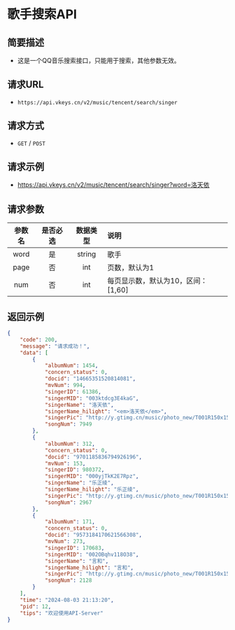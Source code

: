 # 歌手搜索API

## 简要描述

- 这是一个QQ音乐搜索接口，只能用于搜索，其他参数无效。

## 请求URL
- `https://api.vkeys.cn/v2/music/tencent/search/singer`

## 请求方式
- `GET` / `POST`

## 请求示例
- https://api.vkeys.cn/v2/music/tencent/search/singer?word=洛天依

## 请求参数

| 参数名  | 是否必选 |  数据类型  | 说明                    |
|:----:|:----:|:------:|:----------------------|
| word |  是   | string | 歌手                    |
| page |  否   |  int   | 页数，默认为1               |
| num  |  否   |  int   | 每页显示数，默认为10，区间：[1,60] |

## 返回示例
``` json
{
    "code": 200,
    "message": "请求成功！",
    "data": [
        {
            "albumNum": 1454,
            "concern_status": 0,
            "docid": "14665351520814081",
            "mvNum": 994,
            "singerID": 61386,
            "singerMID": "003ktdcg3E4kaG",
            "singerName": "洛天依",
            "singerName_hilight": "<em>洛天依</em>",
            "singerPic": "http://y.gtimg.cn/music/photo_new/T001R150x150M000003ktdcg3E4kaG_7.jpg",
            "songNum": 7949
        },
        {
            "albumNum": 312,
            "concern_status": 0,
            "docid": "9701185836794926196",
            "mvNum": 153,
            "singerID": 980372,
            "singerMID": "000yjTkK2E7Rpz",
            "singerName": "乐正绫",
            "singerName_hilight": "乐正绫",
            "singerPic": "http://y.gtimg.cn/music/photo_new/T001R150x150M000000yjTkK2E7Rpz_3.jpg",
            "songNum": 2967
        },
        {
            "albumNum": 171,
            "concern_status": 0,
            "docid": "9573184170621566308",
            "mvNum": 273,
            "singerID": 170683,
            "singerMID": "002OBqhv118O38",
            "singerName": "言和",
            "singerName_hilight": "言和",
            "singerPic": "http://y.gtimg.cn/music/photo_new/T001R150x150M000002OBqhv118O38_3.jpg",
            "songNum": 2128
        }
    ],
    "time": "2024-08-03 21:13:20",
    "pid": 12,
    "tips": "欢迎使用API-Server"
}
```

